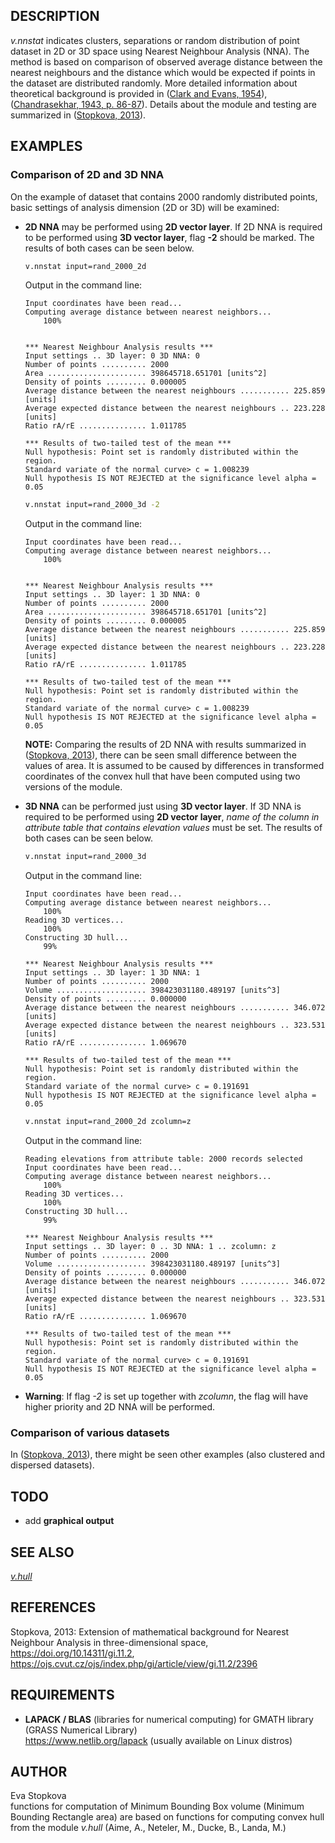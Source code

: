 ## DESCRIPTION

*v.nnstat* indicates clusters, separations or random distribution of
point dataset in 2D or 3D space using Nearest Neighbour Analysis (NNA).
The method is based on comparison of observed average distance between
the nearest neighbours and the distance which would be expected if
points in the dataset are distributed randomly. More detailed
information about theoretical background is provided in ([Clark and
Evans, 1954](https://web.archive.org/web/20171205194648/https://courses.washington.edu/bio480/Week1-PAPER-Clark_and_Evans1954.pdf)),
([Chandrasekhar, 1943,
p. 86-87](https://doi.org/10.1103/RevModPhys.15.1)). Details about the
module and testing are summarized in
([Stopkova, 2013](https://doi.org/10.14311/gi.11.2)).

## EXAMPLES

### Comparison of 2D and 3D NNA

On the example of dataset that contains 2000 randomly distributed
points, basic settings of analysis dimension (2D or 3D) will be
examined:

- **2D NNA** may be performed using **2D vector layer**. If 2D NNA is
    required to be performed using **3D vector layer**,
    flag **-2** should be marked. The
    results of both cases can be seen below.

    ```sh
    v.nnstat input=rand_2000_2d
    ```

    Output in the command line:

    ```text
    Input coordinates have been read...
    Computing average distance between nearest neighbors...
        100%


    *** Nearest Neighbour Analysis results ***
    Input settings .. 3D layer: 0 3D NNA: 0
    Number of points .......... 2000
    Area ...................... 398645718.651701 [units^2]
    Density of points ......... 0.000005
    Average distance between the nearest neighbours ........... 225.859 [units]
    Average expected distance between the nearest neighbours .. 223.228 [units]
    Ratio rA/rE ............... 1.011785

    *** Results of two-tailed test of the mean ***
    Null hypothesis: Point set is randomly distributed within the region.
    Standard variate of the normal curve> c = 1.008239
    Null hypothesis IS NOT REJECTED at the significance level alpha = 0.05
    ```

    ```sh
    v.nnstat input=rand_2000_3d -2
    ```

    Output in the command line:

    ```text
    Input coordinates have been read...
    Computing average distance between nearest neighbors...
        100%


    *** Nearest Neighbour Analysis results ***
    Input settings .. 3D layer: 1 3D NNA: 0
    Number of points .......... 2000
    Area ...................... 398645718.651701 [units^2]
    Density of points ......... 0.000005
    Average distance between the nearest neighbours ........... 225.859 [units]
    Average expected distance between the nearest neighbours .. 223.228 [units]
    Ratio rA/rE ............... 1.011785

    *** Results of two-tailed test of the mean ***
    Null hypothesis: Point set is randomly distributed within the region.
    Standard variate of the normal curve> c = 1.008239
    Null hypothesis IS NOT REJECTED at the significance level alpha = 0.05
    ```

    **NOTE:** Comparing the results of 2D NNA with results summarized in
    ([Stopkova, 2013](https://doi.org/10.14311/gi.11.2)), there can be
    seen small difference between the values of area. It is assumed to
    be caused by differences in transformed coordinates of the convex
    hull that have been computed using two versions of the module.

- **3D NNA** can be performed just using **3D vector layer**. If 3D
    NNA is required to be performed using **2D vector layer**,
    *name of the column in attribute table that
    contains elevation values* must be set. The results of both
    cases can be seen below.

    ```sh
    v.nnstat input=rand_2000_3d
    ```

    Output in the command line:

    ```text
    Input coordinates have been read...
    Computing average distance between nearest neighbors...
        100%
    Reading 3D vertices...
        100%
    Constructing 3D hull...
        99%

    *** Nearest Neighbour Analysis results ***
    Input settings .. 3D layer: 1 3D NNA: 1
    Number of points .......... 2000
    Volume .................... 398423031180.489197 [units^3]
    Density of points ......... 0.000000
    Average distance between the nearest neighbours ........... 346.072 [units]
    Average expected distance between the nearest neighbours .. 323.531 [units]
    Ratio rA/rE ............... 1.069670

    *** Results of two-tailed test of the mean ***
    Null hypothesis: Point set is randomly distributed within the region.
    Standard variate of the normal curve> c = 0.191691
    Null hypothesis IS NOT REJECTED at the significance level alpha = 0.05
    ```

    ```sh
    v.nnstat input=rand_2000_2d zcolumn=z
    ```

    Output in the command line:

    ```text
    Reading elevations from attribute table: 2000 records selected
    Input coordinates have been read...
    Computing average distance between nearest neighbors...
        100%
    Reading 3D vertices...
        100%
    Constructing 3D hull...
        99%

    *** Nearest Neighbour Analysis results ***
    Input settings .. 3D layer: 0 .. 3D NNA: 1 .. zcolumn: z
    Number of points .......... 2000
    Volume .................... 398423031180.489197 [units^3]
    Density of points ......... 0.000000
    Average distance between the nearest neighbours ........... 346.072 [units]
    Average expected distance between the nearest neighbours .. 323.531 [units]
    Ratio rA/rE ............... 1.069670

    *** Results of two-tailed test of the mean ***
    Null hypothesis: Point set is randomly distributed within the region.
    Standard variate of the normal curve> c = 0.191691
    Null hypothesis IS NOT REJECTED at the significance level alpha = 0.05
    ```

- **Warning**: If flag *-2* is set up together with *zcolumn*, the
    flag will have higher priority and 2D NNA will be performed.

### Comparison of various datasets

In ([Stopkova, 2013](https://doi.org/10.14311/gi.11.2)), there might be
seen other examples (also clustered and dispersed datasets).

## TODO

- add **graphical output**

## SEE ALSO

*[v.hull](https://grass.osgeo.org/grass-stable/manuals/v.hull.html)*

## REFERENCES

Stopkova, 2013: Extension of mathematical background for Nearest
Neighbour Analysis in three-dimensional space,
<https://doi.org/10.14311/gi.11.2>,
<https://ojs.cvut.cz/ojs/index.php/gi/article/view/gi.11.2/2396>

## REQUIREMENTS

- **LAPACK / BLAS** (libraries for numerical computing) for GMATH
    library (GRASS Numerical Library)  
    <https://www.netlib.org/lapack> (usually available on Linux distros)

## AUTHOR

Eva Stopkova  
functions for computation of Minimum Bounding Box volume (Minimum
Bounding Rectangle area) are based on functions for computing convex
hull from the module *v.hull* (Aime, A., Neteler, M., Ducke, B., Landa,
M.)
